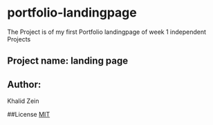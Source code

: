 # portfolio-landingpage

The Project is of my first Portfolio landingpage of week 1 independent Projects

## Project name: landing page

## Author: 

Khalid Zein

##License
[MIT](https://khalid-zein.github.io/portfolio-landingpage/)
